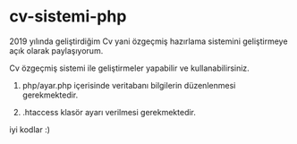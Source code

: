 # cv-sistemi-php

2019 yılında geliştirdiğim Cv yani özgeçmiş hazırlama sistemini geliştirmeye açık olarak paylaşıyorum.

Cv özgeçmiş sistemi ile geliştirmeler yapabilir ve kullanabilirsiniz.



1) php/ayar.php içerisinde veritabanı bilgilerin düzenlenmesi gerekmektedir.

2)  .htaccess    klasör ayarı verilmesi gerekmektedir.


iyi kodlar :)
